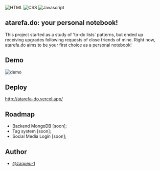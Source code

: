 
![HTML](https://img.shields.io/badge/html5-%23E34F26.svg?style=for-the-badge&logo=html5&logoColor=white)
![CSS](https://img.shields.io/badge/css3-%231572B6.svg?style=for-the-badge&logo=css3&logoColor=white)
![Javascript](https://img.shields.io/badge/javascript-%23323330.svg?style=for-the-badge&logo=javascript&logoColor=%23F7DF1E)


## atarefa.do: your personal notebook!

This project started as a study of 'to-do lists' patterns, but ended up receiving upgrades following requests of close friends of mine. Right now, atarefa.do aims to be your first choice as a personal notebook!

## Demo

![demo](https://github.com/zaqueu-1/atarefa-do/blob/main/chrome-capture-2022-11-16%20(3).gif)

## Deploy
http://atarefa-do.vercel.app/
## Roadmap

- Backend MongoDB [soon];
- Tag system [soon];
- Social Media Login [soon];


## Author

- [@zaqueu-1](https://www.github.com/zaqueu-1)

